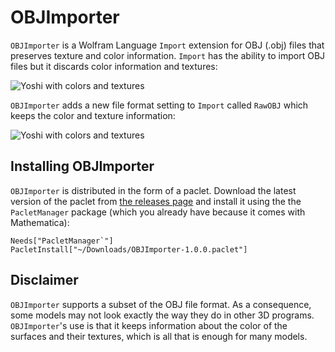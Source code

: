 # OBJImporter
`OBJImporter` is a Wolfram Language `Import` extension for OBJ (.obj) files that preserves texture and color information. `Import` has the ability to import OBJ files but it discards color information and textures:

<img src="https://i.imgur.com/pFXEBRe.png" alt="Yoshi with colors and textures" />

`OBJImporter` adds a new file format setting to `Import` called `RawOBJ` which keeps the color and texture information:

<img src="https://i.imgur.com/pSmO5ai.png" alt="Yoshi with colors and textures" />

## Installing OBJImporter
`OBJImporter` is distributed in the form of a paclet. Download the latest version of the paclet from [the releases page](https://github.com/cekdahl/OBJImporter/releases) and install it using the the `PacletManager` package (which you already have because it comes with Mathematica):

    Needs["PacletManager`"]
    PacletInstall["~/Downloads/OBJImporter-1.0.0.paclet"]
    
## Disclaimer
`OBJImporter` supports a subset of the OBJ file format. As a consequence, some models may not look exactly the way they do in other 3D programs. `OBJImporter`'s use is that it keeps information about the color of the surfaces and their textures, which is all that is enough for many models.
